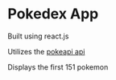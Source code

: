 # Pokedex App

Built using react.js

Utilizes the [pokeapi api](https://pokeapi.co/)

Displays the first 151 pokemon
